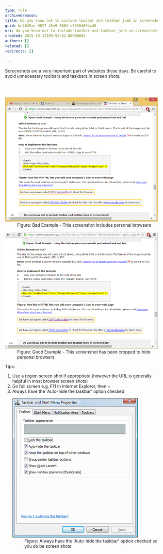 ```yaml
---
type: rule
archivedreason: 
title: Do you know not to include toolbar and taskbar junk in screenshots?
guid: be4049ae-0027-46e9-8663-e3326d094c48
uri: do-you-know-not-to-include-toolbar-and-taskbar-junk-in-screenshots
created: 2015-10-13T00:53:52.0000000Z
authors: []
related: []
redirects: []

---
```



<p>Screenshots are a very important part of websites these days. Be careful to avoid unnecessary toolbars and taskbars in screen shots.
			</p>
<br><excerpt class='endintro'></excerpt><br>
<dl class="badImage"><dt><img src="Bad_Screenshot-with-personal-data.JPG" alt="bad example as the taskbar and the Googletoolbar have been captured" /></dt><dd>Figure: Bad Example - This screenshot includes personal browsers</dd></dl><dl class="goodImage"><dt><img src="Good_No-Personal-Info.jpg" alt="Good example  the taskbar and Googletoolbar have been hidden before capturing the screenshot" /></dt><dd>Figure: Good Example - This screenshot has been cropped to hide personal browsers</dd></dl><p>Tips:</p><ol><li>Use a region screen shot if appropriate (however the URL is generally helpful in most browser screen shots)</li><li>Go full screen e.g.​ F11 in Internet Explorer, then <Alt>+<Print></li><li>Always have the 'Auto-hide the taskbar' option checked<br>
			            <dl class="goodImage"><dt><img src="Good_Auto-Hide-Taskbar.gif" alt="Set toolbars to auto-hide" /></dt><dd>Figure: Always have the 'Auto-hide the taskbar' option checked so you do be screen shots</dd></dl></li></ol>


